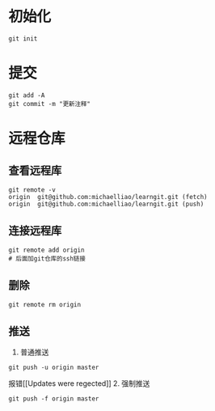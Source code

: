 # 初始化

```
git init

```


# 提交
```
git add -A
git commit -m "更新注释"

```

# 远程仓库
## 查看远程库
```
git remote -v
origin	git@github.com:michaelliao/learngit.git (fetch)
origin	git@github.com:michaelliao/learngit.git (push)
```
## 连接远程库
```
git remote add origin 
# 后面加git仓库的ssh链接
```

## 删除
```
git remote rm origin
```

## 推送
1. 普通推送
```
git push -u origin master
```

报错[[Updates were regected]]
2. 强制推送
```
git push -f origin master
```